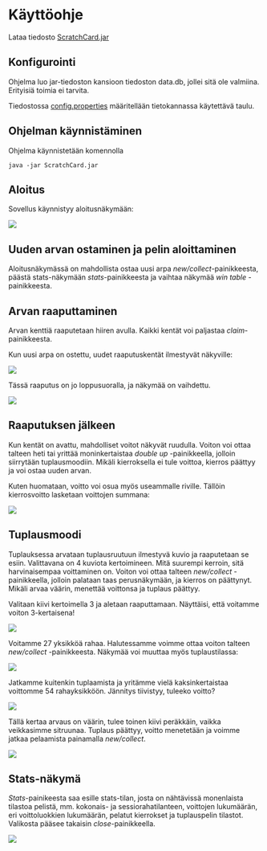 # Käyttöohje

Lataa tiedosto [ScratchCard.jar](https://github.com/hartzka/ot-harjoitustyo/releases/download/Loppupalautus/ScratchCard.jar)

## Konfigurointi

Ohjelma luo jar-tiedoston kansioon tiedoston data.db, jollei sitä ole valmiina. Erityisiä toimia ei tarvita.

Tiedostossa [config.properties](https://github.com/hartzka/ot-harjoitustyo/blob/master/ScratchCard/config.properties) määritellään tietokannassa käytettävä taulu.

## Ohjelman käynnistäminen

Ohjelma käynnistetään komennolla 

```
java -jar ScratchCard.jar
```

## Aloitus

Sovellus käynnistyy aloitusnäkymään:

<img src="https://github.com/hartzka/ot-harjoitustyo/blob/master/dokumentaatio/kuvat/Screenshot9.png">

## Uuden arvan ostaminen ja pelin aloittaminen

Aloitusnäkymässä on mahdollista ostaa uusi arpa _new/collect_-painikkeesta, päästä stats-näkymään _stats_-painikkeesta ja vaihtaa näkymää _win table_ -painikkeesta.

## Arvan raaputtaminen

Arvan kenttiä raaputetaan hiiren avulla. Kaikki kentät voi paljastaa _claim_-painikkeesta.

Kun uusi arpa on ostettu, uudet raaputuskentät ilmestyvät näkyville:

<img src="https://github.com/hartzka/ot-harjoitustyo/blob/master/dokumentaatio/kuvat/Screenshot2.png">

Tässä raaputus on jo loppusuoralla, ja näkymää on vaihdettu.

<img src="https://github.com/hartzka/ot-harjoitustyo/blob/master/dokumentaatio/kuvat/Screenshot3.png">

## Raaputuksen jälkeen

Kun kentät on avattu, mahdolliset voitot näkyvät ruudulla. Voiton voi ottaa talteen heti tai yrittää moninkertaistaa _double up_ -painikkeella, jolloin siirrytään tuplausmoodiin. Mikäli kierroksella ei tule voittoa, kierros päättyy ja voi ostaa uuden arvan.

Kuten huomataan, voitto voi osua myös useammalle riville. Tällöin kierrosvoitto lasketaan voittojen summana:

<img src="https://github.com/hartzka/ot-harjoitustyo/blob/master/dokumentaatio/kuvat/Screenshot4.png">

## Tuplausmoodi

Tuplauksessa arvataan tuplausruutuun ilmestyvä kuvio ja raaputetaan se esiin. Valittavana on 4 kuviota kertoimineen. Mitä suurempi kerroin, sitä harvinaisempaa voittaminen on. Voiton voi ottaa talteen _new/collect_ -painikkeella, jolloin palataan taas perusnäkymään, ja kierros on päättynyt. Mikäli arvaa väärin, menettää voittonsa ja tuplaus päättyy.

Valitaan kiivi kertoimella 3 ja aletaan raaputtamaan. Näyttäisi, että voitamme voiton 3-kertaisena!

<img src="https://github.com/hartzka/ot-harjoitustyo/blob/master/dokumentaatio/kuvat/Screenshot5.png">

Voitamme 27 yksikköä rahaa. Halutessamme voimme ottaa voiton talteen _new/collect_ -painikkeesta. Näkymää voi muuttaa myös tuplaustilassa:

<img src="https://github.com/hartzka/ot-harjoitustyo/blob/master/dokumentaatio/kuvat/Screenshot6.png">

Jatkamme kuitenkin tuplaamista ja yritämme vielä kaksinkertaistaa voittomme 54 rahayksikköön. Jännitys tiivistyy, tuleeko voitto? 

<img src="https://github.com/hartzka/ot-harjoitustyo/blob/master/dokumentaatio/kuvat/Screenshot7.png">

Tällä kertaa arvaus on väärin, tulee toinen kiivi peräkkäin, vaikka veikkasimme sitruunaa. Tuplaus päättyy, voitto menetetään ja voimme jatkaa pelaamista painamalla _new/collect_.

<img src="https://github.com/hartzka/ot-harjoitustyo/blob/master/dokumentaatio/kuvat/Screenshot8.png">

## Stats-näkymä

_Stats_-painikeesta saa esille stats-tilan, josta on nähtävissä monenlaista tilastoa pelistä, mm. kokonais- ja sessiorahatilanteen, voittojen lukumäärän, eri voittoluokkien lukumäärän, pelatut kierrokset ja tuplauspelin tilastot. Valikosta pääsee takaisin _close_-painikkeella.

<img src="https://github.com/hartzka/ot-harjoitustyo/blob/master/dokumentaatio/kuvat/Screenshot1.png">
